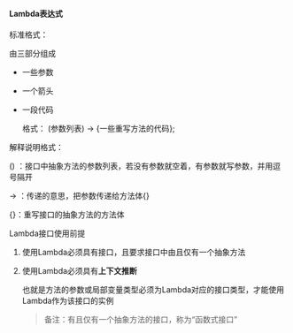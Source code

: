 #### Lambda表达式

标准格式：

由三部分组成

- 一些参数

- 一个箭头

- 一段代码

  格式： (参数列表) -> {一些重写方法的代码};

解释说明格式：

() ：接口中抽象方法的参数列表，若没有参数就空着，有参数就写参数，并用逗号隔开

-> ：传递的意思，把参数传递给方法体{}

{}：重写接口的抽象方法的方法体



Lambda接口使用前提

1. 使用Lambda必须具有接口，且要求接口中由且仅有一个抽象方法

2. 使用Lambda必须具有**上下文推断**

   也就是方法的参数或局部变量类型必须为Lambda对应的接口类型，才能使用Lambda作为该接口的实例

   > 备注：有且仅有一个抽象方法的接口，称为“函数式接口”